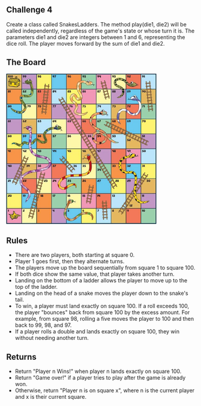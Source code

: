 ## Challenge 4

Create a class called SnakesLadders. The method play(die1, die2) will be called independently, regardless of the game's state or whose turn it is. The parameters die1 and die2 are integers between 1 and 6, representing the dice roll. The player moves forward by the sum of die1 and die2.

## The Board

<img src="./snakesandladdersboard.png" alt="Snakes and Ladders Board" width="400" height="400">

## Rules

- There are two players, both starting at square 0.
- Player 1 goes first, then they alternate turns.
- The players move up the board sequentially from square 1 to square 100.
- If both dice show the same value, that player takes another turn.
- Landing on the bottom of a ladder allows the player to move up to the top of the ladder.
- Landing on the head of a snake moves the player down to the snake's tail.
- To win, a player must land exactly on square 100. If a roll exceeds 100, the player "bounces" back from square 100 by the excess amount. For example, from square 98, rolling a five moves the player to 100 and then back to 99, 98, and 97.
- If a player rolls a double and lands exactly on square 100, they win without needing another turn.

## Returns
- Return "Player n Wins!" when player n lands exactly on square 100.
- Return "Game over!" if a player tries to play after the game is already won.
- Otherwise, return "Player n is on square x", where n is the current player and x is their current square.